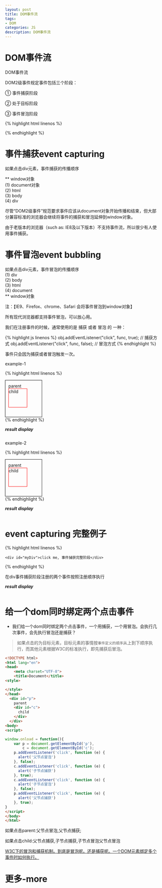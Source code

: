 ```yaml
---
layout: post
title: DOM事件流
tags:
- DOM
categories: JS
description: DOM事件流
---
```


# DOM事件流
DOM事件流

DOM2级事件规定事件包括三个阶段：

① 事件捕获阶段

② 处于目标阶段

③ 事件冒泡阶段

{% highlight html linenos %}
<!DOCTYPE html>
<html lang="en">
<head>
	<meta charset="UTF-8">
	<title>test</title>
</head>
<body>
	<div id="myDiv"></div>		
</body>
</html>
{% endhighlight %}

# 事件捕获event capturing
如果点击div元素，事件捕获的传播顺序  

**  window对象  
(1) document对象  
(2) html  
(3) body  
(4) div  

尽管“DOM2级事件”规范要求事件应该从document对象开始传播和结束，但大部分兼容标准的浏览器会继续将事件的捕获和冒泡延伸到window对象。  

由于老版本的浏览器（such as: IE8及以下版本）不支持事件流，所以很少有人使用事件捕获。

# 事件冒泡event bubbling
如果点击div元素，事件冒泡的传播顺序  
(1) div  
(2) body  
(3) html  
(4) document  
**  window对象  

注：【IE9、Firefox、chrome、Safari 会将事件冒泡到window对象】

所有现代浏览器都支持事件冒泡，可以放心用。

我们在注册事件的时候，通常使用的是 捕获 或者 冒泡 的 一种：

{% highlight js linenos %}
obj.addEventListener("click", func, true); // 捕获方式
obj.addEventListener("click", func, false); // 冒泡方式
{% endhighlight %}

事件只会因为捕获或者冒泡触发一次。

example-1

{% highlight html linenos %}
<!DOCTYPE html>
<html lang="en">
<head>
	<meta charset="UTF-8">
	<title>test</title>
<style type="text/css">
   #p { width: 300px; height: 300px; padding: 10px;  border: 1px solid black; }
   #c { width: 100px; height: 100px; border: 1px solid red; }
</style>
</head>
<body>
	<div id="p">
        parent
        <div id="c">
            child
        </div>
    </div>	
    <script>
    	window.onload = function(){
    		var p = document.getElementById("p"),
    			c = document.getElementById("c");
    		c.addEventListener("click",function(){
    			console.log('子节点捕获');
    		},true);
    		c.addEventListener("click",function(){
    			console.log('子节点冒泡');
    		},false);
    	}
    </script>
</body>
</html>
{% endhighlight %}

**_result display_**
<div class="rd">
<img src="/assets/images/2016/10-11-12/event-bubbling.png" alt="">
</div>

example-2

{% highlight html linenos %}
<!DOCTYPE html>
<html lang="en">
<head>
	<meta charset="UTF-8">
	<title>test</title>
<style type="text/css">
   #p { width: 100px; height: 100px; padding: 10px;  border: 1px solid black; }
   #c { width: 60px; height: 60px; border: 1px solid red; }
</style>
</head>
<body>
	<div id="p">
        parent
        <div id="c">
            child
        </div>
    </div>	
    <script>
    	window.onload = function(){
    		var p = document.getElementById("p"),
    			c = document.getElementById("c");
    		p.addEventListener("click",function(){
    			console.log('父节点捕获');
    		},true);
    		c.addEventListener("click",function(){
    			console.log('子节点捕获');
    		},true);
    		c.addEventListener("click",function(){
    			console.log('子节点冒泡');
    		},false);
    		p.addEventListener("click",function(){
    			console.log('父节点冒泡');
    		},false);
    	}
    </script>
</body>
</html>
{% endhighlight %}

**_result display_**
<div class="rd">
<img src="/assets/images/2016/10-11-12/event-capturing.png" alt="">
</div>

# event capturing 完整例子

{% highlight html linenos %}
<!DOCTYPE html>
<html lang="en">
<head>
	<meta charset="UTF-8">
	<title>test</title>
</head>
<body>
	
	<div id="myDiv">click me, 事件捕获完整阶段</div>	

<script>
    var myDiv = document.getElementById("myDiv");

	myDiv.addEventListener("click", function() {
    	console.log("div 事件捕获");
    },true);
    
    myDiv.addEventListener("click", function() {
    	console.log("div 事件捕获，once again");
    },true);

    myDiv.addEventListener("click", function() {
    	console.log("div 事件冒泡");
    },false);
	
	window.addEventListener("click", function() {
    	console.log("window 事件捕获");
    },true);

    document.addEventListener("click", function() {
    	console.log("document 事件捕获");
    },true);

    document.documentElement.addEventListener("click", function() {
    	console.log("html 事件捕获");
    },true);

    document.body.addEventListener("click", function() {
    	console.log("body 事件捕获");
    },true);
</script>		
</body>
</html>
{% endhighlight %}

在div事件捕获阶段注册的两个事件按照注册顺序执行

**_result display_**
<div class="rd">
    <img src="/assets/images/2016/10-11-12/10-30-1.png" alt="">
</div>

# 给一个dom同时绑定两个点击事件

- 我们给一个dom同时绑定两个点击事件，一个用捕获，一个用冒泡。会执行几次事件，会先执行冒泡还是捕获？

> 如果点击的为目标元素，目标元素的事情按`事件定义的顺序`从上到下顺序执行，而其他元素根据W3C的标准执行，即先捕获后冒泡。

```html
<!DOCTYPE html>
<html lang="en">
<head>
	<meta charset="UTF-8">
	<title>Document</title>
<style>

</style>
</head>
  <div id="p">
    parent
    <div id="c">
      child
    </div>
  </div>
<body>
<script>

window.onload = function(){
    var p = document.getElementById('p'),
        c = document.getElementById('c');
    p.addEventListener('click', function (e) {
      alert('父节点冒泡')
    }, false);
    c.addEventListener('click', function (e) {
      alert('子节点捕获')
    }, true);
    c.addEventListener('click', function (e) {
      alert('子节点冒泡')
    }, false);
    p.addEventListener('click', function (e) {
      alert('父节点捕获')
    }, true);
}
</script>
</body>
</html>
```

如果点击parent:父节点冒泡,父节点捕获;

如果点击child:父节点捕获,子节点捕获,子节点冒泡父节点冒泡

[W3C下的冒泡和捕获机制。到底是冒泡呢。还是捕获呢。一个DOM元素绑定多个事件时如何执行。](https://blog.csdn.net/u011719449/article/details/23787627)

# 更多-more










































